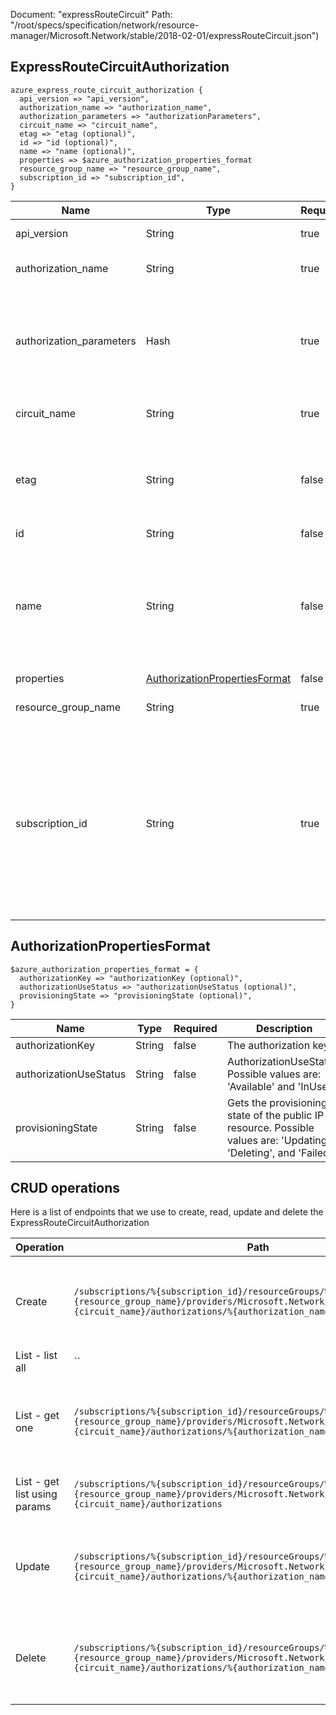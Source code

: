 Document: "expressRouteCircuit"
Path: "/root/specs/specification/network/resource-manager/Microsoft.Network/stable/2018-02-01/expressRouteCircuit.json")

## ExpressRouteCircuitAuthorization

```puppet
azure_express_route_circuit_authorization {
  api_version => "api_version",
  authorization_name => "authorization_name",
  authorization_parameters => "authorizationParameters",
  circuit_name => "circuit_name",
  etag => "etag (optional)",
  id => "id (optional)",
  name => "name (optional)",
  properties => $azure_authorization_properties_format
  resource_group_name => "resource_group_name",
  subscription_id => "subscription_id",
}
```

| Name        | Type           | Required       | Description       |
| ------------- | ------------- | ------------- | ------------- |
|api_version | String | true | Client API version. |
|authorization_name | String | true | The name of the authorization. |
|authorization_parameters | Hash | true | Parameters supplied to the create or update express route circuit authorization operation. |
|circuit_name | String | true | The name of the express route circuit. |
|etag | String | false | A unique read-only string that changes whenever the resource is updated. |
|id | String | false | Resource ID. |
|name | String | false | Gets name of the resource that is unique within a resource group. This name can be used to access the resource. |
|properties | [AuthorizationPropertiesFormat](#authorizationpropertiesformat) | false |  |
|resource_group_name | String | true | The name of the resource group. |
|subscription_id | String | true | The subscription credentials which uniquely identify the Microsoft Azure subscription. The subscription ID forms part of the URI for every service call. |
        
## AuthorizationPropertiesFormat

```puppet
$azure_authorization_properties_format = {
  authorizationKey => "authorizationKey (optional)",
  authorizationUseStatus => "authorizationUseStatus (optional)",
  provisioningState => "provisioningState (optional)",
}
```

| Name        | Type           | Required       | Description       |
| ------------- | ------------- | ------------- | ------------- |
|authorizationKey | String | false | The authorization key. |
|authorizationUseStatus | String | false | AuthorizationUseStatus. Possible values are: 'Available' and 'InUse'. |
|provisioningState | String | false | Gets the provisioning state of the public IP resource. Possible values are: 'Updating', 'Deleting', and 'Failed'. |



## CRUD operations

Here is a list of endpoints that we use to create, read, update and delete the ExpressRouteCircuitAuthorization

| Operation | Path | Verb | Description | OperationID |
| ------------- | ------------- | ------------- | ------------- | ------------- |
|Create|`/subscriptions/%{subscription_id}/resourceGroups/%{resource_group_name}/providers/Microsoft.Network/expressRouteCircuits/%{circuit_name}/authorizations/%{authorization_name}`|Put|Creates or updates an authorization in the specified express route circuit.|ExpressRouteCircuitAuthorizations_CreateOrUpdate|
|List - list all|``||||
|List - get one|`/subscriptions/%{subscription_id}/resourceGroups/%{resource_group_name}/providers/Microsoft.Network/expressRouteCircuits/%{circuit_name}/authorizations/%{authorization_name}`|Get|Gets the specified authorization from the specified express route circuit.|ExpressRouteCircuitAuthorizations_Get|
|List - get list using params|`/subscriptions/%{subscription_id}/resourceGroups/%{resource_group_name}/providers/Microsoft.Network/expressRouteCircuits/%{circuit_name}/authorizations`|Get|Gets all authorizations in an express route circuit.|ExpressRouteCircuitAuthorizations_List|
|Update|`/subscriptions/%{subscription_id}/resourceGroups/%{resource_group_name}/providers/Microsoft.Network/expressRouteCircuits/%{circuit_name}/authorizations/%{authorization_name}`|Put|Creates or updates an authorization in the specified express route circuit.|ExpressRouteCircuitAuthorizations_CreateOrUpdate|
|Delete|`/subscriptions/%{subscription_id}/resourceGroups/%{resource_group_name}/providers/Microsoft.Network/expressRouteCircuits/%{circuit_name}/authorizations/%{authorization_name}`|Delete|Deletes the specified authorization from the specified express route circuit.|ExpressRouteCircuitAuthorizations_Delete|